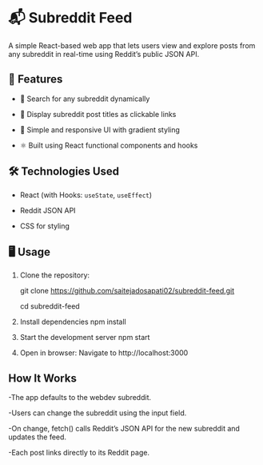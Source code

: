 # 📬 Subreddit Feed

A simple React-based web app that lets users view and explore posts from any subreddit in real-time using Reddit’s public JSON API.

## 🚀 Features

- 🔎 Search for any subreddit dynamically

- 📄 Display subreddit post titles as clickable links

- 🎨 Simple and responsive UI with gradient styling

- ⚛️ Built using React functional components and hooks

## 🛠️ Technologies Used

- React (with Hooks: `useState`, `useEffect`)

- Reddit JSON API

- CSS for styling

## 🖥️ Usage

1. Clone the repository:

   git clone https://github.com/saitejadosapati02/subreddit-feed.git

   cd subreddit-feed

2. Install dependencies
   npm install

3. Start the development server
   npm start

4. Open in browser: Navigate to http://localhost:3000

## How It Works

-The app defaults to the webdev subreddit.

-Users can change the subreddit using the input field.

-On change, fetch() calls Reddit’s JSON API for the new subreddit and updates the feed.

-Each post links directly to its Reddit page.
